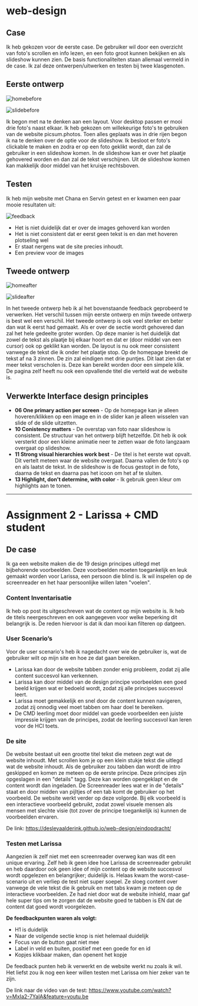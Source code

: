 # web-design

## Case
Ik heb gekozen voor de eerste case.
De gebruiker wil door een overzicht van foto's scrollen en info lezen, en een foto groot kunnen bekijken en als slideshow kunnen zien.
De basis functionaliteiten staan allemaal vermeld in de case. Ik zal deze ontwerpen/uitwerken en testen bij twee klasgenoten.

## Eerste ontwerp
![homebefore]

![slidebefore]

Ik begon met na te denken aan een layout. Voor desktop passen er mooi drie foto's naast elkaar.
Ik heb gekozen om willekeurige foto's te gebruiken van de website picsum.photos.
Toen alles geplaats was in drie rijen begon ik na te denken over de optie voor de slideshow.
Ik besloot er foto's clickable te maken en zodra er op een foto geklikt wordt, dan zal de gebruiker in een slideshow komen.
In de slideshow kan er over het plaatje gehovered worden en dan zal de tekst verschijnen. Uit de slideshow komen kan makkelijk door middel van het kruisje rechtsboven.

## Testen
Ik heb mijn website met Chana en Servin getest en er kwamen een paar mooie resultaten uit:

![feedback]

* Het is niet duidelijk dat er over de images gehoverd kan worden
* Het is niet consistent dat er eerst geen tekst is en dan met hoveren plotseling wel
* Er staat nergens wat de site precies inhoudt.
* Een preview voor de images


## Tweede ontwerp
![homeafter]

![slideafter]

In het tweede ontwerp heb ik al het bovenstaande feedback geprobeerd te verwerken. Het verschil tussen mijn eerste ontwerp en mijn tweede ontwerp is best wel een verschil.
Het tweede ontwerp is ook veel sterker en beter dan wat ik eerst had gemaakt. Als er over de sectie wordt gehovered dan zal het hele gedeelte groter worden. Op deze manier is het duidelijk dat zowel de tekst als plaatje bij elkaar hoort en dat er (door middel van een cursor) ook op geklikt kan worden. De layout is nu ook meer consistent vanwege de tekst die ik onder het plaatje stop. Op de homepage breekt de tekst af na 3 zinnen. De zin zal eindigen met drie puntjes. Dit laat zien dat er meer tekst verscholen is. Deze kan bereikt worden door een simpele klik. De pagina zelf heeft nu ook een opvallende titel die verteld wat de website is.

## Verwerkte Interface design principles
* **06 One primary action per screen** - Op de homepage kan je alleen hoveren/klikken op een image en in de slider kan je alleen wisselen van slide of de slide uitzetten.
* **10 Conistency matters** - De overstap van foto naar slideshow is consistent. De structuur van het ontwerp blijft hetzelfde. Dit heb ik ook versterkt door een kleine animatie
neer te zetten waar de foto langzaam overgaat op slideshow.
* **11 Strong visual hierarchies work best** - De titel is het eerste wat opvalt. Dit vertelt meteen waar de website overgaat. Daarna vallen de foto's op en als laatst de tekst.
In de slideshow is de focus gestopt in de foto, daarna de tekst en daarna pas het icoon om het af te sluiten.
* **13 Highlight, don't determine, with color** - Ik gebruik geen kleur om highlights aan te tonen.

[homebefore]: homebefore.jpg
[homeafter]: homeafter.jpg
[slidebefore]: slidebefore.jpg
[slideafter]: slideafter.jpg
[feedback]: feedback.jpg


________________________________________________________________________________________________________________________________________

# Assignment 2 - Larissa + CMD student

## De case
Ik ga een website maken die de 19 design principes uitlegd met bijbehorende voorbeelden. 
Deze voorbeelden moeten toegankelijk en leuk gemaakt worden voor Larissa, een persoon die blind is.
Ik wil inspelen op de screenreader en het haar persoonlijke willen laten "voelen".

### Content Inventarisatie
Ik heb op post its uitgeschreven wat de content op mijn website is. Ik heb de titels neergeschreven en ook aangegeven voor welke beperking dit belangrijk is. De reden hiervoor is dat ik dan mooi kan filteren op datgeen.



### User Scenario’s
Voor de user scenario's heb ik nagedacht over wie de gebruiker is, wat de gebruiker wilt op mijn site en hoe ze dat gaan bereiken.

*	Larissa kan door de website tabben zonder enig probleem, zodat zij alle content succesvol kan verkennen.
*	Larissa kan door middel van de design principe voorbeelden een goed beeld krijgen wat er bedoeld wordt, zodat zij alle principes succesvol leert.
*	Larissa moet gemakkelijk en snel door de content kunnen navigeren, zodat zij onnodig veel moet tabben om haar doel te bereiken.
*	De CMD leerling moet door middel van goede voorbeelden een juiste impressie krijgen van de principes, zodat de leerling succesvol kan leren voor de HCI toets.

### De site
De website bestaat uit een grootte titel tekst die meteen zegt wat de website inhoudt. Met scrollen kom je op een klein stukje tekst die uitlegd wat de website inhoudt. Als de gebruiker zou tabben dan wordt de intro geskipped en komen ze meteen op de eerste principe. Deze principes zijn opgeslagen in een "details" tagg. Deze kan worden opengeklapt en de content wordt dan ingeladen. De Screenreader lees wat er in de "details" staat en door midden van pijltjes of een tab komt de gebruiker op het voorbeeld. De website werkt verder op deze volgorde. Bij elk voorbeeld is een interactieve voorbeeld gebruikt, zodat zowel visuele mensen als mensen met slechte visie (tot zover de principe toegankelijk is) kunnen de voorbeelden ervaren.
  
De link: https://desleyaalderink.github.io/web-design/eindopdracht/


### Testen met Larissa
Aangezien ik zelf niet met een screenreader overweg kan was dit een unique ervaring. Zelf heb ik geen idee hoe Larissa de screenreader gebruikt en heb daardoor ook geen idee of mijn content op de website succesvol wordt opgelezen en belangrijker; duidelijk is.
Helaas kwam the worst-case-scenario uit en verliep de test niet super soepel. Ze sloeg content over vanwege de vele tekst die ik gebruik en met tabs kwam je meteen op de interactieve voorbeelden. Ze had niet door wat de website inhield, maar gaf hele super tips om te zorgen dat de website goed te tabben is EN dat de content dat goed wordt voorgelezen. 

**De feedbackpunten waren als volgt:**
* H1 is duidelijk
* Naar de volgende sectie knop is niet helemaal duidelijk
* Focus van de button gaat niet mee
* Label in veld en buiten, positief met een goede for en id
* Kopjes klikbaar maken, dan openent het kopje

De feedback punten heb ik verwerkt en de website werkt nu zoals ik wil. Het liefst zou ik nog een keer willen testen met Larissa om hier zeker van te zijn.

De link naar de video van de test: https://www.youtube.com/watch?v=MxIa2-7YalA&feature=youtu.be
